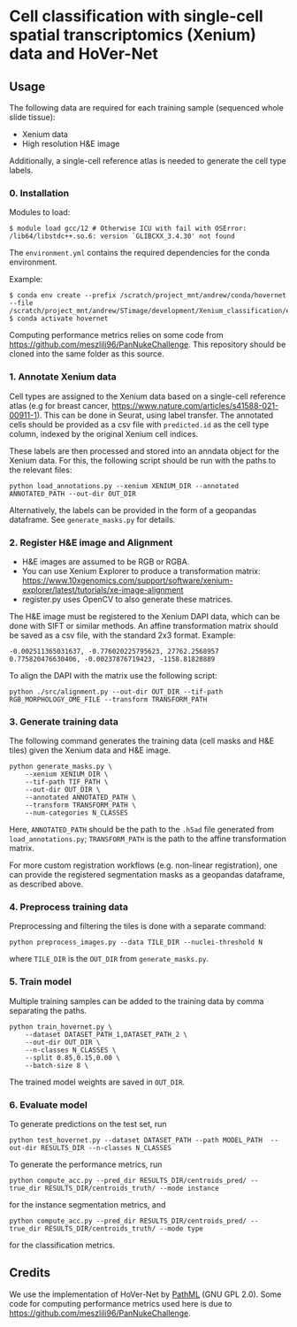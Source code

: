 # Cell classification with single-cell spatial transcriptomics (Xenium) data and HoVer-Net

## Usage

The following data are required for each training sample (sequenced whole slide tissue):

- Xenium data
- High resolution H&E image

Additionally, a single-cell reference atlas is needed to generate the cell type labels.

### 0. Installation

Modules to load:
```commandline
$ module load gcc/12 # Otherwise ICU with fail with OSError: /lib64/libstdc++.so.6: version `GLIBCXX_3.4.30' not found
```

The `environment.yml` contains the required dependencies for the conda environment.

Example:
```commandline
$ conda env create --prefix /scratch/project_mnt/andrew/conda/hovernet --file /scratch/project_mnt/andrew/STimage/development/Xenium_classification/environment.yml
$ conda activate hovernet 
```

Computing performance metrics relies on some code from https://github.com/meszlili96/PanNukeChallenge. This repository should be cloned into the same folder as this source.


### 1. Annotate Xenium data
Cell types are assigned to the Xenium data based on a single-cell reference atlas (e.g for breast cancer, https://www.nature.com/articles/s41588-021-00911-1). This can be done in Seurat, using label transfer. The annotated cells should be provided as a csv file with `predicted.id` as the cell type column, indexed by the original Xenium cell indices. 

These labels are then processed and stored into an anndata object for the Xenium data. For this, the following script should be run with the paths to the relevant files:

```
python load_annotations.py --xenium XENIUM_DIR --annotated ANNOTATED_PATH --out-dir OUT_DIR

```

Alternatively, the labels can be provided in the form of a geopandas dataframe. See `generate_masks.py` for details.


### 2. Register H&E image and Alignment

* H&E images are assumed to be RGB or RGBA.
* You can use Xenium Explorer to produce a transformation matrix:
https://www.10xgenomics.com/support/software/xenium-explorer/latest/tutorials/xe-image-alignment
* register.py uses OpenCV to also generate these matrices.

The H&E image must be registered to the Xenium DAPI data, which can be done with SIFT or similar methods. An affine transformation matrix should be saved as a csv file, with the standard 2x3 format. Example:

```
-0.002511365031637, -0.776020225795623, 27762.2568957
0.775820476630406, -0.00237876719423, -1158.81828889
```

To align the DAPI with the matrix use the following script:
```
python ./src/alignment.py --out-dir OUT_DIR --tif-path RGB_MORPHOLOGY_OME_FILE --transform TRANSFORM_PATH
```

### 3. Generate training data
The following command generates the training data (cell masks and H&E tiles) given the Xenium data and H&E image. 

```
python generate_masks.py \
    --xenium XENIUM_DIR \
    --tif-path TIF_PATH \
    --out-dir OUT_DIR \
    --annotated ANNOTATED_PATH \
    --transform TRANSFORM_PATH \
    --num-categories N_CLASSES
```

Here, `ANNOTATED_PATH` should be the path to the `.h5ad` file generated from `load_annotations.py`; `TRANSFORM_PATH` is the path to the affine transformation matrix.

For more custom registration workflows (e.g. non-linear registration), one can provide the registered segmentation masks as a geopandas dataframe, as described above.


### 4. Preprocess training data

Preprocessing and filtering the tiles is done with a separate command:

```
python preprocess_images.py --data TILE_DIR --nuclei-threshold N
```

where `TILE_DIR` is the `OUT_DIR` from `generate_masks.py`.


### 5. Train model
Multiple training samples can be added to the training data by comma separating the paths.

```
python train_hovernet.py \
    --dataset DATASET_PATH_1,DATASET_PATH_2 \
    --out-dir OUT_DIR \
    --n-classes N_CLASSES \
    --split 0.85,0.15,0.00 \
    --batch-size 8 \
```

The trained model weights are saved in `OUT_DIR`.

### 6. Evaluate model
To generate predictions on the test set, run

```
python test_hovernet.py --dataset DATASET_PATH --path MODEL_PATH  --out-dir RESULTS_DIR --n-classes N_CLASSES
```

To generate the performance metrics, run

```
python compute_acc.py --pred_dir RESULTS_DIR/centroids_pred/ --true_dir RESULTS_DIR/centroids_truth/ --mode instance
```

for the instance segmentation metrics, and 

```
python compute_acc.py --pred_dir RESULTS_DIR/centroids_pred/ --true_dir RESULTS_DIR/centroids_truth/ --mode type
```

for the classification metrics.


## Credits
We use the implementation of HoVer-Net by [PathML](https://pathml.readthedocs.io/en/latest/) (GNU GPL 2.0). Some code for computing performance metrics used here is due to https://github.com/meszlili96/PanNukeChallenge.

